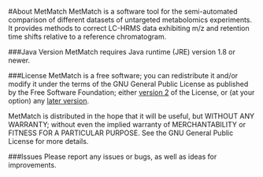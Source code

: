 #About MetMatch
MetMatch is a software tool for the semi-automated comparison of different datasets of untargeted metabolomics experiments. It provides methods to correct LC-HRMS data exhibiting m/z and retention time shifts relative to a reference chromatogram.

###Java Version
MetMatch requires Java runtime (JRE) version 1.8 or newer.

###License
MetMatch is a free software; you can redistribute it and/or modify it under the terms of the GNU General Public License as published by the Free Software Foundation; either [version 2](http://www.gnu.org/licenses/gpl-2.0.html) of the License, or (at your option) any [later version](http://www.gnu.org/licenses/gpl.html).

MetMatch is distributed in the hope that it will be useful, but WITHOUT ANY WARRANTY; without even the implied warranty of MERCHANTABILITY or FITNESS FOR A PARTICULAR PURPOSE. See the GNU General Public License for more details.


###Issues
Please report any issues or bugs, as well as ideas for improvements.
